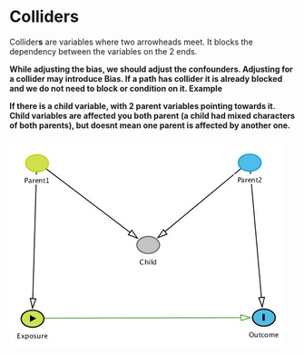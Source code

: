 # Colliders

Collider**s** are variables where two arrowheads meet. It blocks the dependency between the variables on the 2 ends. 

**While adjusting the bias, we should adjust the confounders. Adjusting for a collider may introduce Bias. If a path has collider it is already blocked and we do not need to block or condition on it. Example** 

**If there is a child variable, with 2 parent variables pointing towards it. Child variables are affected you both parent \(a child had mixed characters of both parents\), but doesnt mean one parent is affected by another one.**

![](../.gitbook/assets/image%20%289%29.png)



